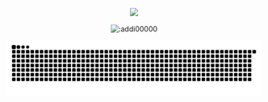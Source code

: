 <!-- <p align=center><img width=90% src="banner.gif"></img></p> -->
<p align=center>
<a href="https://discord.com/users/703179231886049341"><img src="https://discord.c99.nl/widget/theme-1/703179231886049341.png" width=50%></a>
 </p>


<p align="center"><img src="https://count.getloli.com/get/@:addi00000" alt=":addi00000" /></p>
















![](https://github.com/Rdimo/Rdimo/raw/output/github-contribution-grid-snake.svg)





